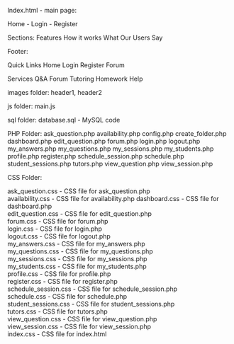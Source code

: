 Index.html - main page:

Home - Login - Register

Sections:
Features
How it works
What Our Users Say

Footer:

Quick Links 
Home
Login
Register
Forum

Services
Q&A Forum
Tutoring
Homework Help

images folder:
header1, header2

js folder:
main.js

sql folder:
database.sql - MySQL code

PHP Folder:
ask_question.php
availability.php
config.php
create_folder.php
dashboard.php
edit_question.php
forum.php
login.php
logout.php
my_answers.php
my_questions.php
my_sessions.php
my_students.php
profile.php
register.php
schedule_session.php
schedule.php
student_sessions.php
tutors.php
view_question.php
view_session.php

CSS Folder:

ask_question.css - CSS file for ask_question.php  
availability.css - CSS file for availability.php 
dashboard.css - CSS file for dashboard.php  
edit_question.css - CSS file for edit_question.php  
forum.css - CSS file for forum.php  
login.css - CSS file for login.php  
logout.css - CSS file for logout.php  
my_answers.css - CSS file for my_answers.php  
my_questions.css - CSS file for my_questions.php  
my_sessions.css - CSS file for my_sessions.php  
my_students.css - CSS file for my_students.php  
profile.css - CSS file for profile.php  
register.css - CSS file for register.php  
schedule_session.css - CSS file for schedule_session.php  
schedule.css - CSS file for schedule.php  
student_sessions.css - CSS file for student_sessions.php  
tutors.css - CSS file for tutors.php  
view_question.css - CSS file for view_question.php  
view_session.css - CSS file for view_session.php  
index.css - CSS file for index.html
